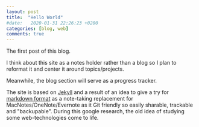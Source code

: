 ```yaml
---
layout: post
title:  "Hello World"
#date:   2020-01-31 22:26:23 +0200
categories: [blog, web]
comments: true
---
```



The first post of this blog.

I think about this site as a notes holder rather than a blog so I plan to reformat it and center it around topics/projects. 

Meanwhile, the blog section will serve as a progress tracker.

The site is based on [Jekyll]("https://jekyllrb.com/") and a result of an idea to give a try for [markdown format](https://github.com/adam-p/markdown-here/wiki/Markdown-Cheatsheet) as a note-taking replacement for MacNotes/OneNote/Evernote as it Git friendly so easily sharable, trackable and "backupable". 
During this google research, the old idea of studying some web-technologies come to life. 